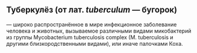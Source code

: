 ## __Туберкулёз__ (от лат. _tuberculum_ — бугорок) 

— широко распространённое в мире инфекционное заболевание человека и животных, вызываемое различными видами микобактерий из группы Mycobacterium tuberculosis complex (M. tuberculosis и другими близкородственными видами), или иначе палочками Коха. 


